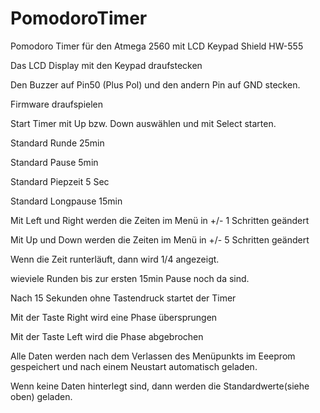 # PomodoroTimer

Pomodoro Timer für den Atmega 2560 mit LCD Keypad Shield HW-555

Das LCD Display mit den Keypad draufstecken

Den Buzzer auf Pin50 (Plus Pol) und den andern Pin auf GND stecken.

Firmware draufspielen

Start Timer mit Up bzw. Down auswählen und mit Select starten.

Standard Runde 25min

Standard Pause 5min

Standard Piepzeit 5 Sec

Standard Longpause 15min

Mit Left und Right werden die Zeiten im Menü in +/- 1 Schritten geändert

Mit Up und Down werden die Zeiten im Menü in +/- 5 Schritten geändert

Wenn die Zeit runterläuft, dann wird 1/4 angezeigt.

wieviele Runden bis zur ersten 15min Pause noch da sind.

Nach 15 Sekunden ohne Tastendruck startet der Timer

Mit der Taste Right wird eine Phase übersprungen

Mit der Taste Left wird die Phase abgebrochen

Alle Daten werden nach dem Verlassen des Menüpunkts im Eeeprom gespeichert und nach einem Neustart automatisch geladen.

Wenn keine Daten hinterlegt sind, dann werden die Standardwerte(siehe oben) geladen.
